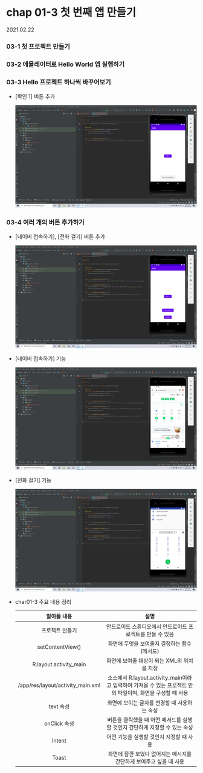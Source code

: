 # chap 01-3 첫 번째 앱 만들기

2021.02.22



### 03-1 첫 프로젝트 만들기

### 03-2 에뮬레이터로 Hello World 앱 실행하기



### 03-3 Hello 프로젝트 하나씩 바꾸어보기

* [확인 1] 버튼 추가

  ![char03-1/image01](https://github.com/hyunmin0317/AndroidProgramming/blob/master/chap01/section3/github/image01.png?raw=true)



### 03-4 여러 개의 버튼 추가하기

* [네이버 접속하기], [전화 걸기] 버튼 추가

  ![char03-1/image02](https://github.com/hyunmin0317/AndroidProgramming/blob/master/chap01/section3/github/image02.png?raw=true)

* [네이버 접속하기] 기능

  ![char03-1/image03](https://github.com/hyunmin0317/AndroidProgramming/blob/master/chap01/section3/github/image03.png?raw=true)

* [전화 걸기] 기능

  ![char03-1/image04](https://github.com/hyunmin0317/AndroidProgramming/blob/master/chap01/section3/github/image04.png?raw=true)

* char01-3 주요 내용 정리

  |            알아둘 내용            |                             설명                             |
  | :-------------------------------: | :----------------------------------------------------------: |
  |          프로젝트 만들기          |  안드로이드 스튜디오에서 안드로이드 프로젝트를 만들 수 있음  |
  |         setContentView()          |         화면에 무엇을 보여줄지 결정하는 함수(메서드)         |
  |      R.layout.activity_main       |         화면에 보여줄 대상이 되는 XML의 위치를 지정          |
  | /app/res/layout/activity_main.xml | 소스에서 R.layout.activity_main이라고 입력하여 가져올 수 있는 프로젝트 안의 파일이며, 화면을 구성할 때 사용 |
  |             text 속성             |         화면에 보이는 글자를 변경할 때 사용하는 속성         |
  |           onClick 속성            | 버튼을 클릭했을 때 어떤 메서드를 실행할 것인지 간단하게 지정할 수 있는 속성 |
  |              Intent               |           어떤 기능을 실행할 것인지 지정할 때 사용           |
  |               Toast               | 화면에 잠깐 보였다 없어지는 메시지를 간단하게 보여주고 싶을 때 사용 |